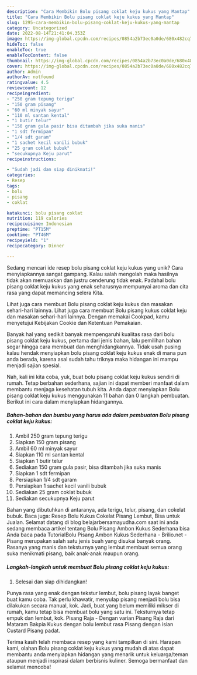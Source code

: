```yaml
---
description: "Cara Membikin Bolu pisang coklat keju kukus yang Mantap"
title: "Cara Membikin Bolu pisang coklat keju kukus yang Mantap"
slug: 1295-cara-membikin-bolu-pisang-coklat-keju-kukus-yang-mantap
category: Uncategorized
date: 2022-08-14T21:41:04.353Z
image: https://img-global.cpcdn.com/recipes/0854a2b73ec0a0de/680x482cq70/bolu-pisang-coklat-keju-kukus-foto-resep-utama.jpg
hideToc: false
enableToc: true
enableTocContent: false
thumbnail: https://img-global.cpcdn.com/recipes/0854a2b73ec0a0de/680x482cq70/bolu-pisang-coklat-keju-kukus-foto-resep-utama.jpg
cover: https://img-global.cpcdn.com/recipes/0854a2b73ec0a0de/680x482cq70/bolu-pisang-coklat-keju-kukus-foto-resep-utama.jpg
author: Admin
authorAv: notfound
ratingvalue: 4.5
reviewcount: 12
recipeingredient:
- "250 gram tepung terigu"
- "150 gram pisang"
- "60 ml minyak sayur"
- "110 ml santan kental"
- "1 butir telur"
- "150 gram gula pasir bisa ditambah jika suka manis"
- "1 sdt fermipan"
- "1/4 sdt garam"
- "1 sachet kecil vanili bubuk"
- "25 gram coklat bubuk"
- "secukupnya Keju parut"
recipeinstructions:

- "Sudah jadi dan siap dinikmati!"
categories:
- Resep
tags:
- bolu
- pisang
- coklat

katakunci: bolu pisang coklat 
nutrition: 119 calories
recipecuisine: Indonesian
preptime: "PT15M"
cooktime: "PT46M"
recipeyield: "1"
recipecategory: Dinner

---
```





Sedang mencari ide resep bolu pisang coklat keju kukus yang unik? Cara menyiapkannya sangat gampang. Kalau salah mengolah maka hasilnya tidak akan memuaskan dan justru cenderung tidak enak. Padahal bolu pisang coklat keju kukus yang enak seharusnya mempunyai aroma dan cita rasa yang dapat memancing selera Kita.





Lihat juga cara membuat Bolu pisang coklat keju kukus dan masakan sehari-hari lainnya. Lihat juga cara membuat Bolu pisang kukus coklat keju dan masakan sehari-hari lainnya. Dengan memakai Cookpad, kamu menyetujui Kebijakan Cookie dan Ketentuan Pemakaian.

Banyak hal yang sedikit banyak mempengaruhi kualitas rasa dari bolu pisang coklat keju kukus, pertama dari jenis bahan, lalu pemilihan bahan segar hingga cara membuat dan menghidangkannya. Tidak usah pusing kalau hendak menyiapkan bolu pisang coklat keju kukus enak di mana pun anda berada, karena asal sudah tahu triknya maka hidangan ini mampu menjadi sajian spesial.






Nah, kali ini kita coba, yuk, buat bolu pisang coklat keju kukus sendiri di rumah. Tetap berbahan sederhana, sajian ini dapat memberi manfaat dalam membantu menjaga kesehatan tubuh kita. Anda dapat menyiapkan Bolu pisang coklat keju kukus menggunakan 11 bahan dan 0 langkah pembuatan. Berikut ini cara dalam menyiapkan hidangannya.

<!--inarticleads1-->

##### Bahan-bahan dan bumbu yang harus ada dalam pembuatan Bolu pisang coklat keju kukus:

1. Ambil 250 gram tepung terigu
1. Siapkan 150 gram pisang
1. Ambil 60 ml minyak sayur
1. Siapkan 110 ml santan kental
1. Siapkan 1 butir telur
1. Sediakan 150 gram gula pasir, bisa ditambah jika suka manis
1. Siapkan 1 sdt fermipan
1. Persiapkan 1/4 sdt garam
1. Persiapkan 1 sachet kecil vanili bubuk
1. Sediakan 25 gram coklat bubuk
1. Sediakan secukupnya Keju parut


Bahan yang dibutuhkan di antaranya, ada terigu, telur, pisang, dan cokelat bubuk. Baca juga: Resep Bolu Kukus Cokelat Pisang Lembut, Bisa untuk Jualan. Selamat datang di blog belajarbersamayudha.com saat ini anda sedang membaca artikel tentang Bolu Pisang Ambon Kukus Sederhana bisa Anda baca pada TutorialBolu Pisang Ambon Kukus Sederhana - Brilio.net - Pisang merupakan salah satu jenis buah yang disukai banyak orang. Rasanya yang manis dan teksturnya yang lembut membuat semua orang suka menikmati pisang, baik anak-anak maupun orang. 

<!--inarticleads2-->

##### Langkah-langkah untuk membuat Bolu pisang coklat keju kukus:


1. Selesai dan siap dihidangkan!

Punya rasa yang enak dengan tekstur lembut, bolu pisang layak banget buat kamu coba. Tak perlu khawatir, menyulap pisang menjadi bolu bisa dilakukan secara manual, kok. Jadi, buat yang belum memiliki mikser di rumah, kamu tetap bisa membuat bolu yang satu ini. Teksturnya tetap empuk dan lembut, kok. Pisang Raja - Dengan varian Pisang Raja dari Mataram Bakpia Kukus dengan bolu lembut rasa Pisang dengan isian Custard Pisang padat. 

Terima kasih telah membaca resep yang kami tampilkan di sini. Harapan kami, olahan Bolu pisang coklat keju kukus yang mudah di atas dapat membantu anda menyiapkan hidangan yang menarik untuk keluarga/teman ataupun menjadi inspirasi dalam berbisnis kuliner. Semoga bermanfaat dan selamat mencoba!
